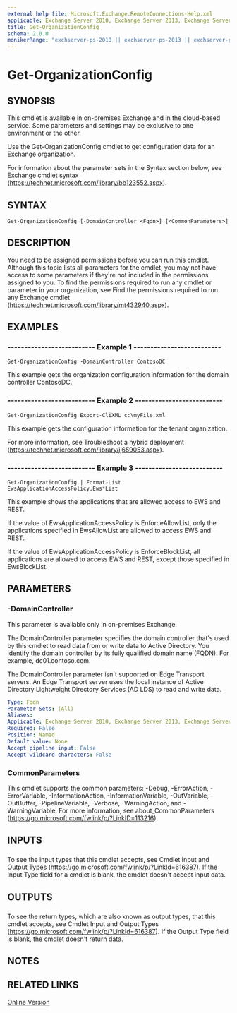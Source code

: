 ```yaml
---
external help file: Microsoft.Exchange.RemoteConnections-Help.xml
applicable: Exchange Server 2010, Exchange Server 2013, Exchange Server 2016, Exchange Server 2019, Exchange Online, Exchange Online Protection
title: Get-OrganizationConfig
schema: 2.0.0
monikerRange: "exchserver-ps-2010 || exchserver-ps-2013 || exchserver-ps-2016 || exchserver-ps-2019 || exchonline-ps || eop-ps"
---
```


# Get-OrganizationConfig

## SYNOPSIS
This cmdlet is available in on-premises Exchange and in the cloud-based service. Some parameters and settings may be exclusive to one environment or the other.

Use the Get-OrganizationConfig cmdlet to get configuration data for an Exchange organization.

For information about the parameter sets in the Syntax section below, see Exchange cmdlet syntax (https://technet.microsoft.com/library/bb123552.aspx).

## SYNTAX

```
Get-OrganizationConfig [-DomainController <Fqdn>] [<CommonParameters>]
```

## DESCRIPTION
You need to be assigned permissions before you can run this cmdlet. Although this topic lists all parameters for the cmdlet, you may not have access to some parameters if they're not included in the permissions assigned to you. To find the permissions required to run any cmdlet or parameter in your organization, see Find the permissions required to run any Exchange cmdlet (https://technet.microsoft.com/library/mt432940.aspx).

## EXAMPLES

### -------------------------- Example 1 --------------------------
```
Get-OrganizationConfig -DomainController ContosoDC
```

This example gets the organization configuration information for the domain controller ContosoDC.

### -------------------------- Example 2 --------------------------
```
Get-OrganizationConfig Export-CliXML c:\myFile.xml
```

This example gets the configuration information for the tenant organization.

For more information, see Troubleshoot a hybrid deployment (https://technet.microsoft.com/library/jj659053.aspx).

### -------------------------- Example 3 --------------------------
```
Get-OrganizationConfig | Format-List EwsApplicationAccessPolicy,Ews*List
```

This example shows the applications that are allowed access to EWS and REST.

If the value of EwsApplicationAccessPolicy is EnforceAllowList, only the applications specified in EwsAllowList are allowed to access EWS and REST.

If the value of EwsApplicationAccessPolicy is EnforceBlockList, all applications are allowed to access EWS and REST, except those specified in EwsBlockList.

## PARAMETERS

### -DomainController
This parameter is available only in on-premises Exchange.

The DomainController parameter specifies the domain controller that's used by this cmdlet to read data from or write data to Active Directory. You identify the domain controller by its fully qualified domain name (FQDN). For example, dc01.contoso.com.

The DomainController parameter isn't supported on Edge Transport servers. An Edge Transport server uses the local instance of Active Directory Lightweight Directory Services (AD LDS) to read and write data.

```yaml
Type: Fqdn
Parameter Sets: (All)
Aliases:
Applicable: Exchange Server 2010, Exchange Server 2013, Exchange Server 2016, Exchange Server 2019
Required: False
Position: Named
Default value: None
Accept pipeline input: False
Accept wildcard characters: False
```

### CommonParameters
This cmdlet supports the common parameters: -Debug, -ErrorAction, -ErrorVariable, -InformationAction, -InformationVariable, -OutVariable, -OutBuffer, -PipelineVariable, -Verbose, -WarningAction, and -WarningVariable. For more information, see about_CommonParameters (https://go.microsoft.com/fwlink/p/?LinkID=113216).

## INPUTS

###  
To see the input types that this cmdlet accepts, see Cmdlet Input and Output Types (https://go.microsoft.com/fwlink/p/?LinkId=616387). If the Input Type field for a cmdlet is blank, the cmdlet doesn't accept input data.

## OUTPUTS

###  
To see the return types, which are also known as output types, that this cmdlet accepts, see Cmdlet Input and Output Types (https://go.microsoft.com/fwlink/p/?LinkId=616387). If the Output Type field is blank, the cmdlet doesn't return data.

## NOTES

## RELATED LINKS

[Online Version](https://technet.microsoft.com/library/3e07e5cc-5066-40e7-8642-845ad080f9a9.aspx)
